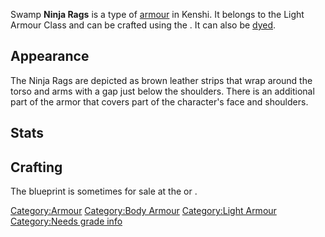 Swamp **Ninja Rags** is a type of [armour](Body_Armour.md "wikilink") in
Kenshi. It belongs to the Light Armour Class and can be crafted using
the [](Leather_Armour_Crafting_Bench.md). It can also be
[dyed](Colour_Scheme.md "wikilink").

## Appearance

The Ninja Rags are depicted as brown leather strips that wrap around the
torso and arms with a gap just below the shoulders. There is an
additional part of the armor that covers part of the character's face
and shoulders.

## Stats

## Crafting

The blueprint is sometimes for sale at the [](Shark_Smithy.md) or [](Shark_Travel_Shop.md).

[Category:Armour](Category:Armour "wikilink") [Category:Body
Armour](Category:Body_Armour "wikilink") [Category:Light
Armour](Category:Light_Armour "wikilink") [Category:Needs grade
info](Category:Needs_grade_info "wikilink")